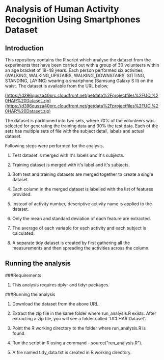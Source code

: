 Analysis of Human Activity Recognition Using Smartphones Dataset
=================

Introduction
-------------

This repository contains the R script which analyse the dataset from the experiments that have been carried out with a group of 30 volunteers within an age bracket of 19-48 years. Each person performed six activities (WALKING, WALKING_UPSTAIRS, WALKING_DOWNSTAIRS, SITTING, STANDING, LAYING) wearing a smartphone (Samsung Galaxy S II) on the waist. The dataset is available from the URL below;

[https://d396qusza40orc.cloudfront.net/getdata%2Fprojectfiles%2FUCI%20HAR%20Dataset.zip](https://d396qusza40orc.cloudfront.net/getdata%2Fprojectfiles%2FUCI%20HAR%20Dataset.zip)

The dataset is partitioned into two sets, where 70% of the volunteers was selected for generating the training data and 30% the test data. Each of the sets has multiple sets of file with the subject detail, labels and actual dataset.

Following steps were performed for the analysis.

1. Test dataset is merged with it's labels and it's subjects.

2. Training dataset is merged with it's label and it's subjects.

3. Both test and training datasets are merged together to create a single dataset.

4. Each column in the merged dataset is labelled with the list of features provided.

5. Instead of activity number, descriptive activity name is applied to the dataset.

6. Only the mean and standard deviation of each feature are extracted.

7. The average of each variable for each activity and each subject is calculated.

8. A separate tidy dataset is created by first gathering all the measurements and then spreading the activities across the column.


Running the analysis
--------------

###Requirements

1. This analysis requires dplyr and tidyr packages. 


###Running the analysis

1. Download the dataset from the above URL.

2. Extract the zip file in the same folder where run_analysis.R exists. After extracting a zip file, you will see a folder called 'UCI HAR Dataset'.

3. Point the R working directory to the folder where run_analysis.R is found.

4. Run the script in R using a command - source("run_analysis.R").

5. A file named tidy_data.txt is created in R working directory. 